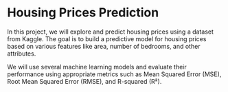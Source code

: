 # Housing Prices Prediction

In this project, we will explore and predict housing prices using a dataset from Kaggle. The goal is to build a predictive model for housing prices based on various features like area, number of bedrooms, and other attributes.

We will use several machine learning models and evaluate their performance using appropriate metrics such as Mean Squared Error (MSE), Root Mean Squared Error (RMSE), and R-squared (R²).
